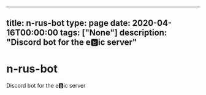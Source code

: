 
---
title: n-rus-bot
type: page
date: 2020-04-16T00:00:00
tags: ["None"]
description: "Discord bot for the e:b:ic server"
---


# n-rus-bot
Discord bot for the e:b:ic server
